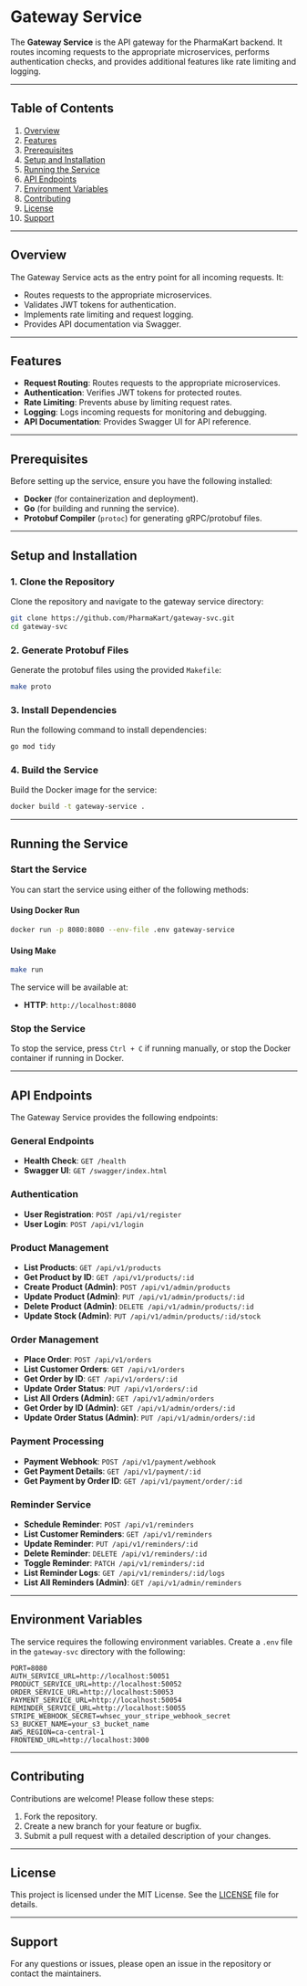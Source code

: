 # Gateway Service

The **Gateway Service** is the API gateway for the PharmaKart backend. It routes incoming requests to the appropriate microservices, performs authentication checks, and provides additional features like rate limiting and logging.

---

## Table of Contents

1. [Overview](#overview)
2. [Features](#features)
3. [Prerequisites](#prerequisites)
4. [Setup and Installation](#setup-and-installation)
5. [Running the Service](#running-the-service)
6. [API Endpoints](#api-endpoints)
7. [Environment Variables](#environment-variables)
8. [Contributing](#contributing)
9. [License](#license)
10. [Support](#support)

---

## Overview

The Gateway Service acts as the entry point for all incoming requests. It:

- Routes requests to the appropriate microservices.
- Validates JWT tokens for authentication.
- Implements rate limiting and request logging.
- Provides API documentation via Swagger.

---

## Features

- **Request Routing**: Routes requests to the appropriate microservices.
- **Authentication**: Verifies JWT tokens for protected routes.
- **Rate Limiting**: Prevents abuse by limiting request rates.
- **Logging**: Logs incoming requests for monitoring and debugging.
- **API Documentation**: Provides Swagger UI for API reference.

---

## Prerequisites

Before setting up the service, ensure you have the following installed:

- **Docker** (for containerization and deployment).
- **Go** (for building and running the service).
- **Protobuf Compiler** (`protoc`) for generating gRPC/protobuf files.

---

## Setup and Installation

### 1. Clone the Repository

Clone the repository and navigate to the gateway service directory:

```bash
git clone https://github.com/PharmaKart/gateway-svc.git
cd gateway-svc
```

### 2. Generate Protobuf Files

Generate the protobuf files using the provided `Makefile`:

```bash
make proto
```

### 3. Install Dependencies

Run the following command to install dependencies:

```bash
go mod tidy
```

### 4. Build the Service

Build the Docker image for the service:

```bash
docker build -t gateway-service .
```

---

## Running the Service

### Start the Service

You can start the service using either of the following methods:

#### Using Docker Run

```bash
docker run -p 8080:8080 --env-file .env gateway-service
```

#### Using Make

```bash
make run
```

The service will be available at:

- **HTTP**: `http://localhost:8080`

### Stop the Service

To stop the service, press `Ctrl + C` if running manually, or stop the Docker container if running in Docker.

---

## API Endpoints

The Gateway Service provides the following endpoints:

### General Endpoints

- **Health Check**: `GET /health`
- **Swagger UI**: `GET /swagger/index.html`

### Authentication

- **User Registration**: `POST /api/v1/register`
- **User Login**: `POST /api/v1/login`

### Product Management

- **List Products**: `GET /api/v1/products`
- **Get Product by ID**: `GET /api/v1/products/:id`
- **Create Product (Admin)**: `POST /api/v1/admin/products`
- **Update Product (Admin)**: `PUT /api/v1/admin/products/:id`
- **Delete Product (Admin)**: `DELETE /api/v1/admin/products/:id`
- **Update Stock (Admin)**: `PUT /api/v1/admin/products/:id/stock`

### Order Management

- **Place Order**: `POST /api/v1/orders`
- **List Customer Orders**: `GET /api/v1/orders`
- **Get Order by ID**: `GET /api/v1/orders/:id`
- **Update Order Status**: `PUT /api/v1/orders/:id`
- **List All Orders (Admin)**: `GET /api/v1/admin/orders`
- **Get Order by ID (Admin)**: `GET /api/v1/admin/orders/:id`
- **Update Order Status (Admin)**: `PUT /api/v1/admin/orders/:id`

### Payment Processing

- **Payment Webhook**: `POST /api/v1/payment/webhook`
- **Get Payment Details**: `GET /api/v1/payment/:id`
- **Get Payment by Order ID**: `GET /api/v1/payment/order/:id`

### Reminder Service

- **Schedule Reminder**: `POST /api/v1/reminders`
- **List Customer Reminders**: `GET /api/v1/reminders`
- **Update Reminder**: `PUT /api/v1/reminders/:id`
- **Delete Reminder**: `DELETE /api/v1/reminders/:id`
- **Toggle Reminder**: `PATCH /api/v1/reminders/:id`
- **List Reminder Logs**: `GET /api/v1/reminders/:id/logs`
- **List All Reminders (Admin)**: `GET /api/v1/admin/reminders`

---

## Environment Variables

The service requires the following environment variables. Create a `.env` file in the `gateway-svc` directory with the following:

```env
PORT=8080
AUTH_SERVICE_URL=http://localhost:50051
PRODUCT_SERVICE_URL=http://localhost:50052
ORDER_SERVICE_URL=http://localhost:50053
PAYMENT_SERVICE_URL=http://localhost:50054
REMINDER_SERVICE_URL=http://localhost:50055
STRIPE_WEBHOOK_SECRET=whsec_your_stripe_webhook_secret
S3_BUCKET_NAME=your_s3_bucket_name
AWS_REGION=ca-central-1
FRONTEND_URL=http://localhost:3000
```

---

## Contributing

Contributions are welcome! Please follow these steps:

1. Fork the repository.
2. Create a new branch for your feature or bugfix.
3. Submit a pull request with a detailed description of your changes.

---

## License

This project is licensed under the MIT License. See the [LICENSE](LICENSE) file for details.

---

## Support

For any questions or issues, please open an issue in the repository or contact the maintainers.
